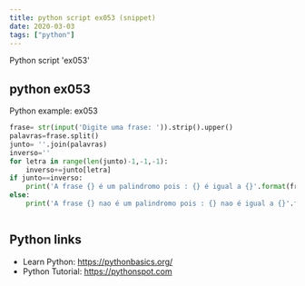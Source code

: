 ```yaml
---
title: python script ex053 (snippet)
date: 2020-03-03
tags: ["python"]
---
```

Python script 'ex053'


## python ex053

Python example: ex053

```python
frase= str(input('Digite uma frase: ')).strip().upper()
palavras=frase.split()
junto= ''.join(palavras)
inverso=''
for letra in range(len(junto)-1,-1,-1):
    inverso+=junto[letra]
if junto==inverso:
    print('A frase {} é um palindromo pois : {} é igual a {}'.format(frase,junto,inverso))
else:
    print('A frase {} nao é um palindromo pois : {} nao é igual a {}'.format(frase, junto, inverso))



```

## Python links

- Learn Python: https://pythonbasics.org/
- Python Tutorial: https://pythonspot.com
